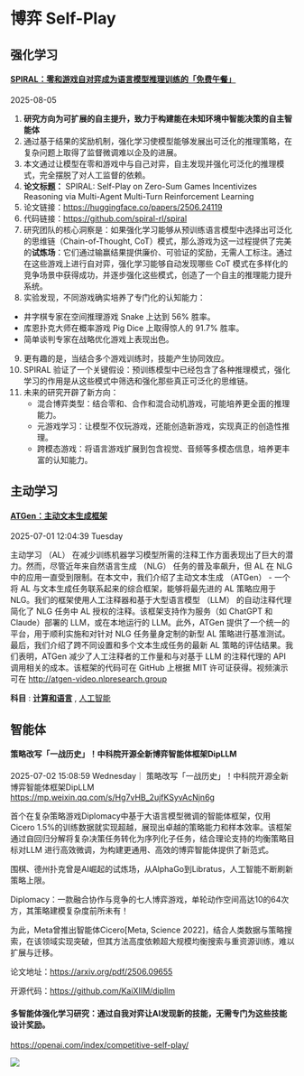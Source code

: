 # 博弈 Self-Play

## 强化学习

#### [SPIRAL：零和游戏自对弈成为语言模型推理训练的「免费午餐」](https://mp.weixin.qq.com/s/jAaM3hD46gFEFGFJdLVVJg)

2025-08-05

1. **研究方向为可扩展的自主提升，致力于构建能在未知环境中智能决策的自主智能体**
2. 通过基于结果的奖励机制，强化学习使模型能够发展出可泛化的推理策略，在复杂问题上取得了监督微调难以企及的进展。
3. 本文通过让模型在零和游戏中与自己对弈，自主发现并强化可泛化的推理模式，完全摆脱了对人工监督的依赖。
4. **论文标题：** SPIRAL: Self-Play on Zero-Sum Games Incentivizes Reasoning via Multi-Agent Multi-Turn Reinforcement Learning
5. 论文链接：https://huggingface.co/papers/2506.24119
6. 代码链接：https://github.com/spiral-rl/spiral
7. 研究团队的核心洞察是：如果强化学习能够从预训练语言模型中选择出可泛化的思维链（Chain-of-Thought, CoT）模式，那么游戏为这一过程提供了完美的**试炼场**：它们通过输赢结果提供廉价、可验证的奖励，无需人工标注。通过在这些游戏上进行自对弈，强化学习能够自动发现哪些 CoT 模式在多样化的竞争场景中获得成功，并逐步强化这些模式，创造了一个自主的推理能力提升系统。
8. 实验发现，不同游戏确实培养了专门化的认知能力：

- 井字棋专家在空间推理游戏 Snake 上达到 56% 胜率。
- 库恩扑克大师在概率游戏 Pig Dice 上取得惊人的 91.7% 胜率。
- 简单谈判专家在战略优化游戏上表现出色。

9. 更有趣的是，当结合多个游戏训练时，技能产生协同效应。
10. SPIRAL 验证了一个关键假设：预训练模型中已经包含了各种推理模式，强化学习的作用是从这些模式中筛选和强化那些真正可泛化的思维链。
11. 未来的研究开辟了新方向：
    - 混合博弈类型：结合零和、合作和混合动机游戏，可能培养更全面的推理能力。
    - 元游戏学习：让模型不仅玩游戏，还能创造新游戏，实现真正的创造性推理。
    - 跨模态游戏：将语言游戏扩展到包含视觉、音频等多模态信息，培养更丰富的认知能力。

## 主动学习

#### **[ATGen：主动文本生成框架](https://papers.cool/arxiv/2506.23342)**

2025-07-01 12:04:39 Tuesday 

主动学习 （AL） 在减少训练机器学习模型所需的注释工作方面表现出了巨大的潜力。然而，尽管近年来自然语言生成 （NLG） 任务的普及率飙升，但 AL 在 NLG 中的应用一直受到限制。在本文中，我们介绍了主动文本生成 （ATGen） - 一个将 AL 与文本生成任务联系起来的综合框架，能够将最先进的 AL 策略应用于 NLG。我们的框架使用人工注释器和基于大型语言模型 （LLM） 的自动注释代理简化了 NLG 任务中 AL 授权的注释。该框架支持作为服务（如 ChatGPT 和 Claude）部署的 LLM，或在本地运行的 LLM。此外，ATGen 提供了一个统一的平台，用于顺利实施和对针对 NLG 任务量身定制的新型 AL 策略进行基准测试。最后，我们介绍了跨不同设置和多个文本生成任务的最新 AL 策略的评估结果。我们表明，ATGen 减少了人工注释者的工作量和与对基于 LLM 的注释代理的 API 调用相关的成本。该框架的代码可在 GitHub 上根据 MIT 许可证获得。视频演示可在 http://atgen-video.nlpresearch.group

 **科目** :  **[计算和语言](https://papers.cool/arxiv/cs.CL)** , [人工智能](https://papers.cool/arxiv/cs.AI)

## 智能体

#### 策略改写「一战历史」！中科院开源全新博弈智能体框架DipLLM

2025-07-02 15:08:59 Wednesday｜ 策略改写「一战历史」！中科院开源全新博弈智能体框架DipLLM https://mp.weixin.qq.com/s/Hg7vHB_2ujfKSyvAcNjn6g

首个在复杂策略游戏Diplomacy中基于大语言模型微调的智能体框架，仅用Cicero 1.5%的训练数据就实现超越，展现出卓越的策略能力和样本效率。该框架通过自回归分解将复杂决策任务转化为序列化子任务，结合理论支持的均衡策略目标对LLM 进行高效微调，为构建更通用、高效的博弈智能体提供了新范式。

围棋、德州扑克曾是AI崛起的试炼场，从AlphaGo到Libratus，人工智能不断刷新策略上限。

Diplomacy：一款融合协作与竞争的七人博弈游戏，单轮动作空间高达10的64次方，其策略建模复杂度前所未有！

为此，Meta曾推出智能体Cicero[Meta, Science 2022]，结合人类数据与策略搜索，在该领域实现突破，但其方法高度依赖超大规模均衡搜索与重资源训练，难以扩展与迁移。

论文地址：https://arxiv.org/pdf/2506.09655

开源代码：https://github.com/KaiXIIM/dipllm


#### 多智能体强化学习研究：通过自我对弈让AI发现新的技能，无需专门为这些技能设计奖励。

https://openai.com/index/competitive-self-play/

![](https://zhipu-ai.feishu.cn/space/api/box/stream/download/asynccode/?code=Y2FhZDdmZjA0Y2NmNThmZWMyOGIyOWMwMWVjNGJkY2JfYWVab1Zka3NJR2Z4VER2Mmw3MDhlN28zSTV1SWp1R2VfVG9rZW46VVBXbGJxaUtXb08xS3l4OWpWTWNERDhObm9oXzE3NTQ1MzY5Njg6MTc1NDU0MDU2OF9WNA)
